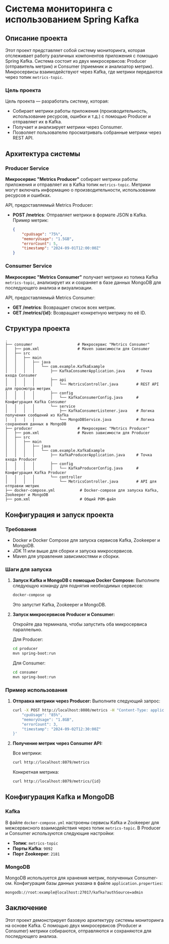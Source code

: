 # Система мониторинга с использованием Spring Kafka

## Описание проекта

Этот проект представляет собой систему мониторинга, которая отслеживает работу различных компонентов приложения с помощью Spring Kafka. Система состоит из двух микросервисов: Producer (отправитель метрик) и Consumer (приемник и анализатор метрик). Микросервисы взаимодействуют через Kafka, где метрики передаются через топик `metrics-topic`.

### Цель проекта

Цель проекта — разработать систему, которая:
- Собирает метрики работы приложения (производительность, использование ресурсов, ошибки и т.д.) с помощью Producer и отправляет их в Kafka.
- Получает и анализирует метрики через Consumer.
- Позволяет пользователю просматривать собранные метрики через REST API.

## Архитектура системы

### Producer Service

**Микросервис "Metrics Producer"** собирает метрики работы приложения и отправляет их в Kafka топик `metrics-topic`. Метрики могут включать информацию о производительности, использовании ресурсов и ошибках.

API, предоставляемый Metrics Producer:

- **POST /metrics**: Отправляет метрики в формате JSON в Kafka. Пример метрик:
  ```json
  {
      "cpuUsage": "75%",
      "memoryUsage": "1.5GB",
      "errorCount": 5,
      "timestamp": "2024-09-01T12:00:00Z"
  }
  ```

### Consumer Service

**Микросервис "Metrics Consumer"** получает метрики из топика Kafka `metrics-topic`, анализирует их и сохраняет в базе данных MongoDB для последующего анализа и визуализации.

API, предоставляемый Metrics Consumer:

- **GET /metrics**: Возвращает список всех метрик.
- **GET /metrics/{id}**: Возвращает конкретную метрику по её ID.

## Структура проекта

```
.
├── consumer                    # Микросервис "Metrics Consumer"
│   ├── pom.xml                 # Maven зависимости для Consumer
│   ├── src
│   │   ├── main
│   │   │   ├── java
│   │   │   │   └── com.example.KafkaExample
│   │   │   │       ├── KafkaConsumerApplication.java     # Точка входа Consumer
│   │   │   │       ├── api
│   │   │   │       │   └── MetricsController.java        # REST API для просмотра метрик
│   │   │   │       ├── config
│   │   │   │       │   └── KafkaConsumerConfig.java      # Конфигурация Kafka Consumer
│   │   │   │       └── service
│   │   │   │           ├── KafkaConsumerListener.java    # Логика получения сообщений из Kafka
│   │   │   │           └── MongoDBService.java           # Логика сохранения данных в MongoDB
├── producer                    # Микросервис "Metrics Producer"
│   ├── pom.xml                 # Maven зависимости для Producer
│   ├── src
│   │   ├── main
│   │   │   ├── java
│   │   │   │   └── com.example.KafkaExample
│   │   │   │       ├── KafkaProducerApplication.java     # Точка входа Producer
│   │   │   │       ├── config
│   │   │   │       │   └── KafkaProducerConfig.java      # Конфигурация Kafka Producer
│   │   │   │       └── controller
│   │   │   │           └── MetricsController.java        # API для отправки метрик
├── docker-compose.yml           # Docker-compose для запуска Kafka, Zookeeper и MongoDB
├── pom.xml                      # Общий POM-файл
```

## Конфигурация и запуск проекта

### Требования

- Docker и Docker Compose для запуска сервисов Kafka, Zookeeper и MongoDB.
- JDK 11 или выше для сборки и запуска микросервисов.
- Maven для управления зависимостями и сборки.

### Шаги для запуска

1. **Запуск Kafka и MongoDB с помощью Docker Compose:**
   Выполните следующую команду для поднятия необходимых сервисов:

   ```bash
   docker-compose up
   ```

   Это запустит Kafka, Zookeeper и MongoDB.

2. **Запуск микросервисов Producer и Consumer:**

   Откройте два терминала, чтобы запустить оба микросервиса параллельно.

   Для Producer:
   ```bash
   cd producer
   mvn spring-boot:run
   ```

   Для Consumer:
   ```bash
   cd consumer
   mvn spring-boot:run
   ```

### Пример использования

1. **Отправка метрики через Producer:**
   Выполните следующий запрос:

   ```bash
   curl -X POST http://localhost:8080/metrics -H "Content-Type: application/json" -d '{
       "cpuUsage": "85%",
       "memoryUsage": "1.8GB",
       "errorCount": 3,
       "timestamp": "2024-09-02T12:30:00Z"
   }'
   ```

2. **Получение метрик через Consumer API:**

   Все метрики:
   ```bash
   curl http://localhost:8079/metrics
   ```

   Конкретная метрика:
   ```bash
   curl http://localhost:8079/metrics/{id}
   ```

## Конфигурация Kafka и MongoDB

### Kafka

В файле `docker-compose.yml` настроены сервисы Kafka и Zookeeper для межсервисного взаимодействия через топик `metrics-topic`. В Producer и Consumer используются следующие настройки:

- **Топик**: `metrics-topic`
- **Порты Kafka**: `9092`
- **Порт Zookeeper**: `2181`

### MongoDB

MongoDB используется для хранения метрик, полученных Consumer-ом. Конфигурация базы данных указана в файле `application.properties`:

```properties
mongodb://root:example@localhost:27017/kafka?authSource=admin
```

## Заключение

Этот проект демонстрирует базовую архитектуру системы мониторинга на основе Kafka. С помощью двух микросервисов (Producer и Consumer) метрики собираются, отправляются и сохраняются для последующего анализа.